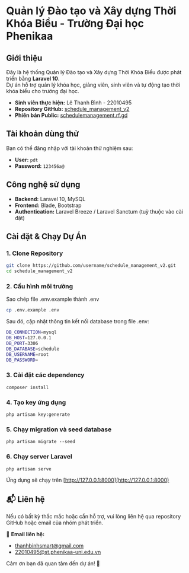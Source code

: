# Quản lý Đào tạo và Xây dựng Thời Khóa Biểu - Trường Đại học Phenikaa

## Giới thiệu
Đây là hệ thống Quản lý Đào tạo và Xây dựng Thời Khóa Biểu được phát triển bằng **Laravel 10**.  
Dự án hỗ trợ quản lý khóa học, giảng viên, sinh viên và tự động tạo thời khóa biểu cho trường đại học.

- **Sinh viên thực hiện:** Lê Thanh Bình - 22010495
- **Repository GitHub:** [schedule_management_v2](https://github.com/username/schedule_management_v2)
- **Phiên bản Public:** [schedulemanagement.rf.gd](http://schedulemanagement.rf.gd)

## Tài khoản dùng thử
Bạn có thể đăng nhập với tài khoản thử nghiệm sau:
- **User:** `pdt`
- **Password:** `123456a@`

## Công nghệ sử dụng
- **Backend:** Laravel 10, MySQL
- **Frontend:** Blade, Bootstrap
- **Authentication:** Laravel Breeze / Laravel Sanctum (tuỳ thuộc vào cài đặt)

## Cài đặt & Chạy Dự Án

### 1. Clone Repository
```bash
git clone https://github.com/username/schedule_management_v2.git
cd schedule_management_v2
```

### 2. Cấu hình môi trường
Sao chép file .env.example thành .env
```bash
cp .env.example .env
```

Sau đó, cập nhật thông tin kết nối database trong file .env:
```bash
DB_CONNECTION=mysql
DB_HOST=127.0.0.1
DB_PORT=3306
DB_DATABASE=schedule
DB_USERNAME=root
DB_PASSWORD=
```
### 3. Cài đặt các dependency
```base
composer install
```

### 4. Tạo key ứng dụng
```base
php artisan key:generate
```

### 5. Chạy migration và seed database
```base
php artisan migrate --seed
```

### 6. Chạy server Laravel
```base
php artisan serve
```

Ứng dụng sẽ chạy trên [http://127.0.0.1:8000](http://127.0.0.1:8000)

## 📬 Liên hệ

Nếu có bất kỳ thắc mắc hoặc cần hỗ trợ, vui lòng liên hệ qua repository GitHub hoặc email của nhóm phát triển.

📧 **Email liên hệ:**
- [thanhbinhsmart@gmail.com](mailto:thanhbinhsmart@gmail.com)
- [22010495@st.phenikaa-uni.edu.vn](mailto:22010495@st.phenikaa-uni.edu.vn)

Cảm ơn bạn đã quan tâm đến dự án! 🎉





